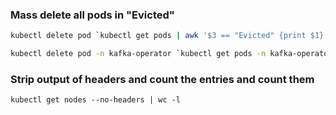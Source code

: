 ### Mass delete all pods in "Evicted"

```bash
kubectl delete pod `kubectl get pods | awk '$3 == "Evicted" {print $1}'`

kubectl delete pod -n kafka-operator `kubectl get pods -n kafka-operator | awk '$3 == "Evicted" {print $1}'`
```
### Strip output of headers and count the entries and count them

`kubectl get nodes --no-headers | wc -l`